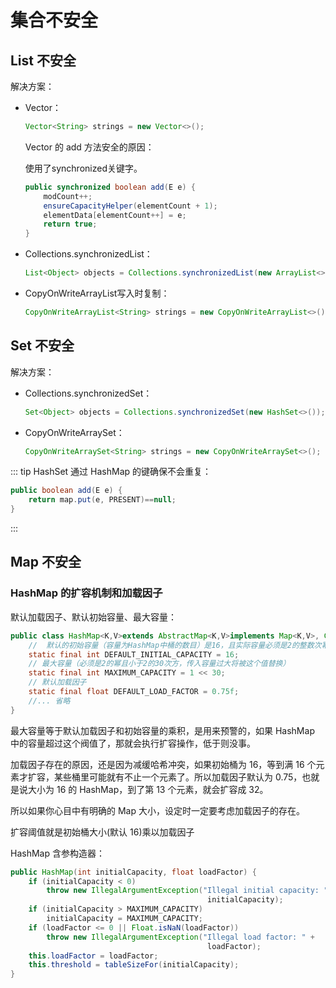 # 集合不安全

## List 不安全

解决方案：

- Vector：

  ```java
  Vector<String> strings = new Vector<>();
  ```

  Vector 的 add 方法安全的原因：

  使用了synchronized关键字。

  ```java
  public synchronized boolean add(E e) {
      modCount++;
      ensureCapacityHelper(elementCount + 1);
      elementData[elementCount++] = e;
      return true;
  }
  ```

- Collections.synchronizedList：

  ```java
  List<Object> objects = Collections.synchronizedList(new ArrayList<>());
  ```

- CopyOnWriteArrayList写入时复制：

  ```java
  CopyOnWriteArrayList<String> strings = new CopyOnWriteArrayList<>();
  ```

## Set 不安全

解决方案：

- Collections.synchronizedSet：

  ```java
  Set<Object> objects = Collections.synchronizedSet(new HashSet<>());
  ```

- CopyOnWriteArraySet：

  ```java
  CopyOnWriteArraySet<String> strings = new CopyOnWriteArraySet<>();
  ```

::: tip
HashSet 通过 HashMap 的键确保不会重复：

```java
public boolean add(E e) {
    return map.put(e, PRESENT)==null;
}
```

:::

## Map 不安全

### HashMap 的扩容机制和加载因子

默认加载因子、默认初始容量、最大容量：

```java
public class HashMap<K,V>extends AbstractMap<K,V>implements Map<K,V>, Cloneable, Serializable{
    //  默认的初始容量（容量为HashMap中桶的数目）是16，且实际容量必须是2的整数次幂。
    static final int DEFAULT_INITIAL_CAPACITY = 16;
    // 最大容量（必须是2的幂且小于2的30次方，传入容量过大将被这个值替换）
    static final int MAXIMUM_CAPACITY = 1 << 30;
    // 默认加载因子
    static final float DEFAULT_LOAD_FACTOR = 0.75f;
    //... 省略
}
```

最大容量等于默认加载因子和初始容量的乘积，是用来预警的，如果 HashMap 中的容量超过这个阀值了，那就会执行扩容操作，低于则没事。

加载因子存在的原因，还是因为减缓哈希冲突，如果初始桶为 16，等到满 16 个元素才扩容，某些桶里可能就有不止一个元素了。所以加载因子默认为 0.75，也就是说大小为 16 的 HashMap，到了第 13 个元素，就会扩容成 32。

所以如果你心目中有明确的 Map 大小，设定时一定要考虑加载因子的存在。

扩容阈值就是初始桶大小(默认 16)乘以加载因子

HashMap 含参构造器：

```java
public HashMap(int initialCapacity, float loadFactor) {
    if (initialCapacity < 0)
        throw new IllegalArgumentException("Illegal initial capacity: " +
                                            initialCapacity);
    if (initialCapacity > MAXIMUM_CAPACITY)
        initialCapacity = MAXIMUM_CAPACITY;
    if (loadFactor <= 0 || Float.isNaN(loadFactor))
        throw new IllegalArgumentException("Illegal load factor: " +
                                            loadFactor);
    this.loadFactor = loadFactor;
    this.threshold = tableSizeFor(initialCapacity);
}
```
